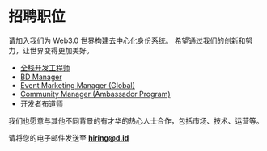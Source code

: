 # 招聘职位

请加入我们为 Web3.0 世界构建去中心化身份系统。 希望通过我们的创新和努力，让世界变得更加美好。

* [全栈开发工程师](/zh/we-are-hiring/full-stack-engineer.md)
* [BD Manager](/we-are-hiring/bd-manager.md)
* [Event Marketing Manager (Global)](/we-are-hiring/event-marketing-manager.md)
* [Community Manager (Ambassador Program)](/we-are-hiring/community-manager-ambassador-program.md)
* [开发者布道师](/we-are-hiring/chief-evangelist.md)

我们也愿意与其他不同背景的有才华的热心人士合作，包括市场、技术、运营等。

请将您的电子邮件发送至 **hiring@d.id**
